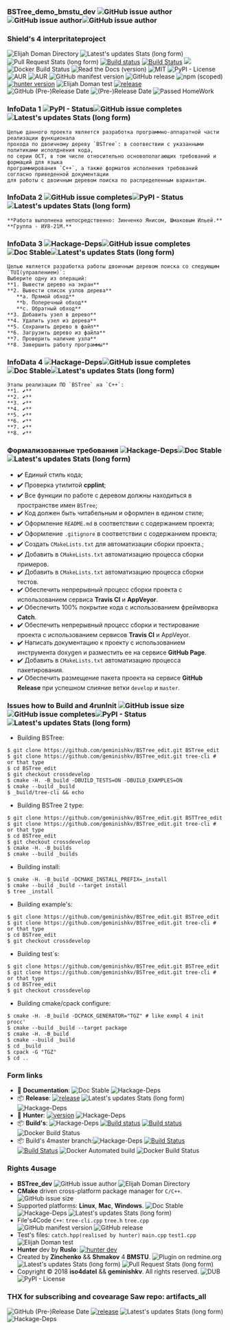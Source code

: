 ### BSTree_demo_bmstu_dev ![GitHub issue author](https://img.shields.io/badge/RelaseAuthor-Elijah%20Doman(Shmakov)-green%20.svg)![GitHub issue author](https://img.shields.io/badge/developer-geminishkv__dev-green.svg)![GitHub issue author](https://img.shields.io/badge/Co--Develop-Yanis%20Zinchenko%20(iso4datel)-green.svg)


### Shield's 4 interpritateproject

![Elijah Doman Directory](https://img.shields.io/badge/Elijah%20Doman%2FShmakov%20Directory-liquid%20true-green.svg) 
![Latest's updates Stats (long form)](https://img.shields.io/badge/latest%20push%204init%20crossdev-6%2C%20June-green.svg)
![Pull Request Stats (long form)](https://img.shields.io/badge/pull%20regues%20issue-latest%2031%2C%20May-green.svg)
[![Build status](https://ci.appveyor.com/api/projects/status/cr2xwpwe3iiafbwg?svg=true)](https://ci.appveyor.com/project/geminishkv/bstree-edit)
[![Build Status](https://travis-ci.org/geminishkv/BSTree_edit.svg?branch=crossdevelop)](https://travis-ci.org/geminishkv/BSTree_edit) <a href="https://geminishkv.github.io/BSTree_edit/"><img src="https://codedocs.xyz/doxygen/doxygen.svg"/></a>
![Docker Build Status](https://img.shields.io/docker/build/jrottenberg/ffmpeg.svg)
![Read the Docs (version)](https://img.shields.io/readthedocs/pip/stable.svg)
![MIT](https://img.shields.io/badge/license-MIT-blue.svg)
![PyPI - License](https://img.shields.io/pypi/l/Django.svg)
![AUR](https://img.shields.io/aur/license/yaourt.svg)
![AUR](https://img.shields.io/aur/license/travis.svg)
![GitHub manifest version](https://img.shields.io/badge/manifest-7.9.4.5.v1-blue.svg)
![GitHub release](https://img.shields.io/badge/release-7.9.4.5-blue.svg)
![npm (scoped)](https://img.shields.io/badge/npm-passed-green.svg)
[![hunter version](https://img.shields.io/badge/hunter-v0.19.137.1-blue.svg)](https://github.com/ruslo/hunter/tree/v0.19.137.1)
![Elijah Doman test](https://img.shields.io/badge/passed%20tests-15%2F15-green.svg)
[![release](https://img.shields.io/badge/releases-latest-green.svg)](https://github.com/geminishkv/BSTree_edit/releases)
![GitHub (Pre-)Release Date](https://img.shields.io/badge/Rlease%20Date-May-blue.svg)
![(Pre-)Release Date](https://img.shields.io/badge/Match%20date%204init-June-blue.svg)
![Passed HomeWork](https://img.shields.io/badge/HomeWork4BMSTU__by__geminishkv__dev-passed-green.svg)

### InfoData 1 ![PyPI - Status](https://img.shields.io/badge/status-stable-green.svg)![GitHub issue completes](https://img.shields.io/badge/Complete-100%25-green.svg)![Latest's updates Stats (long form)](https://img.shields.io/badge/latest%20push%204init%20crossdev-6%2C%20June-green.svg)
```
Целью данного проекта является разработка программно-аппаратной части реализации функционала 
прохода по двоичному дереву `BSTree`: в соотвествии с указанными политиками исполднения кода, 
по серии ОСТ, в том числе относительно основополагающих требований и формаций для языка
программирования `С++`, а также форматов исполнения требований согласно приведенной документации
для работы с двоичным деревом поиска по распределенным вариантам. 
```

### InfoData 2 ![GitHub issue completes](https://img.shields.io/badge/Complete-100%25-green.svg)![PyPI - Status](https://img.shields.io/badge/status-stable-green.svg)![Latest's updates Stats (long form)](https://img.shields.io/badge/latest%20push%204init%20crossdev-6%2C%20June-green.svg)
```
**Работа выполнена непосредственно: Зинченко Янисом, Шмаковым Ильей.** 
**Группа - ИУ8-21М.**
```

### InfoData 3 ![Hackage-Deps](https://img.shields.io/badge/dependencies-up%20--to--date-green.svg)![GitHub issue completes](https://img.shields.io/badge/Complete-100%25-green.svg)![Doc Stable](https://img.shields.io/badge/documentation-stable%20up-green.svg)![Latest's updates Stats (long form)](https://img.shields.io/badge/latest%20push%204init%20crossdev-6%2C%20June-green.svg)
```
Целью является разработка работы двоичным деревом поиска со следующим `TUI(управлением)`:
Выберите одну из операций:
**1. Вывести дерево на экран**
**2. Вывести список узлов дерева**
   **a. Прямой обход**
   **b. Поперечный обход**
   **c. Обратный обход**
**3. Добавить узел в дерево**
**4. Удалить узел из дерева**
**5. Сохранить дерево в файл**
**6. Загрузить дерево из файла**
**7. Проверить наличие узла**
**8. Завершить работу программы**
```

### InfoData 4 ![Hackage-Deps](https://img.shields.io/badge/dependencies-up%20--to--date-green.svg)![GitHub issue completes](https://img.shields.io/badge/Complete-100%25-green.svg)![Doc Stable](https://img.shields.io/badge/documentation-stable%20up-green.svg)![Latest's updates Stats (long form)](https://img.shields.io/badge/latest%20push%204init%20crossdev-6%2C%20June-green.svg)
```
Этапы реализации ПО `BSTree` на `С++`: 
**1. ✔️**
**2. ✔️**
**3. ✔️**
**4. ✔️**
**5. ✔️**
**6. ✔️**
**7. ✔️**
**8. ✔️**
```


### Формализованные требования ![Hackage-Deps](https://img.shields.io/badge/dependencies-up%20--to--date-green.svg)![Doc Stable](https://img.shields.io/badge/documentation-stable%20up-green.svg)![Latest's updates Stats (long form)](https://img.shields.io/badge/latest%20push%204init%20crossdev-6%2C%20June-green.svg)
- ✔️ Единый стиль кода;
- ✔️ Проверка утилитой **cpplint**;
- ✔️ Все функции по работе с деревом должны находиться в пространстве имен `BSTree`;
- ✔️ Код должен быть читабельным и оформлен в едином стиле;
- ✔️ Оформление `README.md` в соответствии с содержанием проекта;
- ✔️ Оформление `.gitignore` в соответствии с содержанием проекта;
- ✔️ Создать `CMakeLists.txt` для автоматизации сборки проекта.;
- ✔️ Добавить в `CMakeLists.txt` автоматизацию процесса сборки примеров.
- ✔️ Добавить в `CMakeLists.txt` автоматизацию процесса сборки тестов.
- ✔️ Обеспечить непрерывный процесс сборки проекта с использованием сервиса **Travis CI** и **AppVeyor**.
- ✔️ Обеспечить 100% покрытие кода с использованием фреймворка **Catch**.
- ✔️ Обеспечить непрерывный процесс сборки и тестирование проекта с использованием сервисов **Travis CI** 
и AppVeyor.
- ✔️ Написать документацию к проекту с использованием инструмента doxygen и разместить 
ее на сервисе **GitHub Page**.
- ✔️ Добавить в `CMakeLists.txt` автоматизацию процесса пакетирования.
- ✔️ Обеспечить размещение пакета проекта на сервисе **GitHub Release** при успешном слияние
ветки `develop` и `master`.


### Issues how to Build and 4runInit  ![GitHub issue size](https://img.shields.io/badge/Code%20Size-120%20MB-brightgreen.svg)![GitHub issue completes](https://img.shields.io/badge/Complete-100%25-green.svg)![PyPI - Status](https://img.shields.io/badge/status-stable-green.svg)![Latest's updates Stats (long form)](https://img.shields.io/badge/latest%20push%204init%20crossdev-6%2C%20June-green.svg)

* Building BSTree:
```ShellSession
$ git clone https://github.com/geminishkv/BSTree_edit.git BSTree_edit
$ git clone https://github.com/geminishkv/BSTree_edit.git tree-cli # or that type
$ cd BSTree_edit
$ git checkout crossdevelop
$ cmake -H. -B_build -DBUILD_TESTS=ON -DBUILD_EXAMPLES=ON
$ cmake --build _build
$ _build/tree-cli && echo
```

* Building BSTree 2 type:
```ShellSession
$ git clone https://github.com/geminishkv/BSTree_edit.git BSTTree_edit
$ git clone https://github.com/geminishkv/BSTree_edit.git tree-cli # or that type
$ cd BSTree_edit
$ git checkout crossdevelop
$ cmake -H. -B_builds
$ cmake --build _builds
```

* Building install:
```
$ cmake -H. -B_build -DCMAKE_INSTALL_PREFIX=_install
$ cmake --build _build --target install
$ tree _install
```

* Building example's:
```ShellSession
$ git clone https://github.com/geminishkv/BSTree_edit.git BSTree_edit
$ git clone https://github.com/geminishkv/BSTree_edit.git tree-cli # or that type
$ cd BSTree_edit
$ git checkout crossdevelop
```

* Building test`s:
```ShellSession
$ git clone https://github.com/geminishkv/BSTree_edit.git BSTree_edit
$ git clone https://github.com/geminishkv/BSTree_edit.git tree-cli # or that type
$ cd BSTree_edit
$ git checkout crossdevelop
```

* Building cmake/cpack configure:
```ShellSession
$ cmake -H. -B_build -DCPACK_GENERATOR="TGZ" # like exmpl 4 init procc'
$ cmake --build _build --target package
$ cmake -H. -B_build
$ cmake --build _build
$ cd _build
$ cpack -G "TGZ"
$ cd ..
```

### Form links 
* 📘 **Documentation**: ![Doc Stable](https://img.shields.io/badge/documentation-stable%20up-green.svg) ![Hackage-Deps](https://img.shields.io/badge/dependencies-up%20--to--date-green.svg)
* 📦 **Release**: [![release](https://img.shields.io/badge/releases-latest-green.svg)](https://github.com/geminishkv/BSTree_edit/releases) ![Latest's updates Stats (long form)](https://img.shields.io/badge/latest%20push%204init%20crossdev-6%2C%20June-green.svg) ![Hackage-Deps](https://img.shields.io/badge/dependencies-up%20--to--date-green.svg)
* 📘 **Hunter**:  [![version](https://img.shields.io/badge/hunter-v0.19.79-blue.svg)](https://github.com/ruslo/hunter/tree/v0.19.79) ![Hackage-Deps](https://img.shields.io/badge/dependencies-up%20--to--date-green.svg)
* 📦 **Build's**:  ![Hackage-Deps](https://img.shields.io/badge/dependencies-up%20--to--date-green.svg)
[![Build status](https://ci.appveyor.com/api/projects/status/cr2xwpwe3iiafbwg?svg=true)](https://ci.appveyor.com/project/geminishkv/bstree-edit)
[![Build status](https://ci.appveyor.com/api/projects/status/cr2xwpwe3iiafbwg?svg=true)](https://ci.appveyor.com/project/geminishkv/bstree-edit)
![Docker Build Status](https://img.shields.io/docker/build/jrottenberg/ffmpeg.svg)
* 📦 Build's 4master branch:![Hackage-Deps](https://img.shields.io/badge/dependencies-up%20--to--date-green.svg)
[![Build Status](https://travis-ci.org/geminishkv/BSTree_edit.svg?branch=crossdevelop)](https://travis-ci.org/geminishkv/BSTree_edit) [![Build Status](https://travis-ci.org/geminishkv/BSTree_edit.svg?branch=master)](https://travis-ci.org/geminishkv/BSTree_edit) 
![Docker Automated build](https://img.shields.io/docker/automated/jrottenberg/ffmpeg.svg)
![Docker Build Status](https://img.shields.io/docker/build/jrottenberg/ffmpeg.svg)

### Rights 4usage
* **BSTree_dev** ![GitHub issue author](https://img.shields.io/badge/RelaseAuthor-Elijah%20Doman(Shmakov)-green%20.svg) ![Elijah Doman Directory](https://img.shields.io/badge/Elijah%20Doman%2FShmakov%20Directory-liquid%20true-green.svg)
* **CMake** driven cross-platform package manager for `C/C++`.![GitHub issue size](https://img.shields.io/badge/Code%20Size-120%20MB-brightgreen.svg)
* Supported platforms: **Linux**, **Mac**, **Windows**. ![Doc Stable](https://img.shields.io/badge/documentation-stable%20up-green.svg)![Hackage-Deps](https://img.shields.io/badge/dependencies-up%20--to--date-green.svg) ![Latest's updates Stats (long form)](https://img.shields.io/badge/latest%20push%204init%20crossdev-6%2C%20June-green.svg)
* File's4Code `C++`: `tree-cli.cpp` `tree.h` `tree.cpp`![GitHub manifest version](https://img.shields.io/badge/manifest-7.9.4.5.v1-blue.svg) ![GitHub release](https://img.shields.io/badge/release-7.9.4.5-blue.svg)
* Test's files: `catch.hpp(realised by hunter)` `main.cpp` `test1.cpp` ![Elijah Doman test](https://img.shields.io/badge/passed%20tests-15%2F15-green.svg)
* **Hunter** dev by **Ruslo**: [![hunter dev](https://img.shields.io/badge/Hunter%20develoer-ruslo-blue.svg)](https://github.com/ruslo/hunter)
* Created by **Zinchenko** && **Shmakov** 4 **BMSTU**. ![Plugin on redmine.org](https://img.shields.io/redmine/plugin/rating/redmine_xlsx_format_issue_exporter.svg)![Latest's updates Stats (long form)](https://img.shields.io/badge/latest%20push%204init%20crossdev-6%2C%20June-green.svg) ![Pull Request Stats (long form)](https://img.shields.io/badge/pull%20regues%20issue-latest%2031%2C%20May-green.svg)
* Copyright © 2018 **iso4datel** && **geminishkv**. All rights reserved. ![DUB](https://img.shields.io/dub/l/vibe-d.svg)![PyPI - License](https://img.shields.io/pypi/l/Django.svg)
 
### THX for subscribing and covearage Saw repo: artifacts_all 
![GitHub (Pre-)Release Date](https://img.shields.io/badge/Rlease%20Date-May-blue.svg)
[![release](https://img.shields.io/badge/releases-latest-green.svg)](https://github.com/geminishkv/BSTree_edit/releases)
![Latest's updates Stats (long form)](https://img.shields.io/badge/latest%20push%204init%20crossdev-6%2C%20June-green.svg)
![Hackage-Deps](https://img.shields.io/badge/dependencies-up%20--to--date-green.svg)
